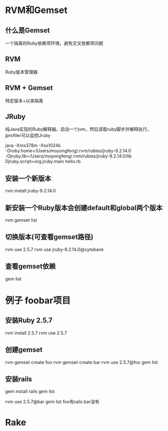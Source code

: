 # RVM和Gemset

## 什么是Gemset
一个隔离的Ruby依赖项环境，避免交叉依赖项问题

## RVM
Ruby版本管理器

## RVM + Gemset
特定版本+以来隔离

## JRuby
纯Java实现的Ruby解释器。启动一个jvm，然后读取ruby脚步并解释执行，jprofiler可以监控Jruby

java -Xmx378m -Xss1024k \
-Druby.home=/Users/moyongfeng/.rvm/rubies/jruby-9.2.14.0 \
-Djruby.lib=/Users/moyongfeng/.rvm/rubies/jruby-9.2.14.0/lib \
Djruby.script=org.jruby.main hello.rb

## 安装一个新版本
rvm install jruby-9.2.14.0

## 新安装一个Ruby版本会创建default和global两个版本
rvm gemset list

## 切换版本(可查看gemset路径)
rvm use 2.5.7
rvm use jruby-9.2.14.0@cytobank

## 查看gemset依赖
gem list

# 例子 foobar项目
## 安装Ruby 2.5.7
rvm install 2.5.7
rvm use 2.5.7

## 创建gemset
rvm gemset create foo
rvm gemset create bar
rvm use 2.5.7@foo
gem list

## 安装rails
gem install rails
gem list

rvm use 2.5.7@bar
gem list
foo有rails bar没有

# Rake
